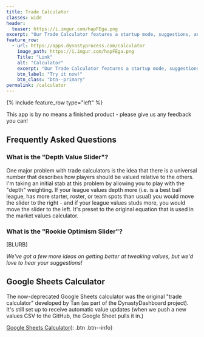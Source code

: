 ```yaml
---
title: Trade Calculator
classes: wide
header:
  teaser: https://i.imgur.com/hapFEga.png
excerpt: "Our Trade Calculator features a startup mode, suggestions, and customizable values based on your preferences for depth and rookies."
feature_row:
  - url: https://apps.dynastyprocess.com/calculator
    image_path: https://i.imgur.com/hapFEga.png
    Title: "Link"
    alt: "Calculator"
    excerpt: "Our Trade Calculator features a startup mode, suggestions, and customizable values based on your preferences for depth and rookies."
    btn_label: "Try it now!"
    btn_class: "btn--primary"
permalink: /calculator
---
```

{% include feature_row type="left" %}

This app is by no means a finished product - please give us any feedback you can!

## Frequently Asked Questions

### What is the "Depth Value Slider"?
One major problem with trade calculators is the idea that there is a universal number that describes how players should be valued relative to the others. I'm taking an initial stab at this problem by allowing you to play with the "depth" weighting. If your league values depth more (i.e. is a best ball league, has more starter, roster, or team spots than usual) you would move the slider to the right - and if your league values studs more, you would move the slider to the left. It's preset to the original equation that is used in the market values calculator.

### What is the "Rookie Optimism Slider"?
[BLURB]


*We've got a few more ideas on getting better at tweaking values, but we'd love to hear your suggestions!*

## Google Sheets Calculator
The now-deprecated Google Sheets calculator was the original "trade calculator" developed by Tan (as part of the DynastyDashboard project). It's still set up to receive automatic value updates (when we push a new values CSV to the GitHub, the Google Sheet pulls it in.)

[Google Sheets Calculator](https://docs.google.com/spreadsheets/d/1mmv1h5kDseejWSHx7BVlwY91gReONfbakeqYisAmLyY/copy){: .btn .btn--info}
